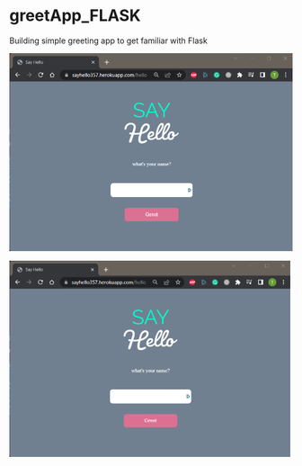 # greetApp_FLASK
Building simple greeting app to get familiar with Flask

![ss](https://github.com/t-haakens/greetApp_FLASK/blob/main/sayHello_img.png)

<img src="https://github.com/t-haakens/greetApp_FLASK/blob/main/sayHello_img.png" width="500">
